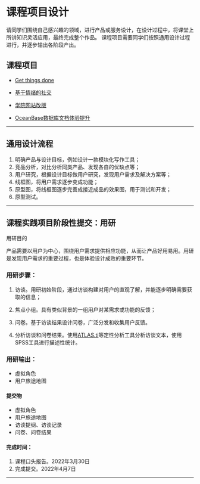 # 课程项目设计

请同学们围绕自己感兴趣的领域，进行产品或服务设计，在设计过程中，将课堂上所讲知识灵活应用，最终完成整个作品。
课程项目需要同学们按照通用设计过程进行，并逐步输出各阶段产出。



## 课程项目

- [Get things done](reminder)

- [基于情绪的社交](emotion-based-social)

- [学院网站改版](sspku-redesign)

- [OceanBase数据库文档体验提升](oceanbase-design)

------



## 通用设计流程

1. 明确产品与设计目标，例如设计一款模块化写作工具；
2. 竞品分析，对比分析同类产品、发现各自的优缺点等；
3. 用户研究，根据设计目标做用户研究，发现用户需求及解决方案等；
4. 线框图，将用户需求逐步变成功能；
5. 原型图，将线框图逐步完善成接近成品的效果图，用于测试和开发；
6. 原型测试。



------



## 课程实践项目阶段性提交：用研

用研目的

产品需要以用户为中心，围绕用户需求提供相应功能，从而让产品好用易用。用研是发现用户需求的重要过程，也是体验设计成败的重要环节。

 

### 用研步骤：

1. 访谈。用研初始阶段，通过访谈构建对用户的直观了解，并能逐步明确需要获取的信息；

2. 焦点小组。具有类似背景的一组用户对某需求或功能的反馈；

3. 问卷。基于访谈结果设计问卷，广泛分发和收集用户反馈。

4. 分析访谈和问卷结果。使用[ATLAS.ti](https://atlasti.com/)等定性分析工具分析访谈文本，使用SPSS工具进行描述性统计。






### 用研输出：

- 虚拟角色
- 用户旅途地图



#### 提交物

- 虚拟角色
- 用户旅途地图
- 访谈提纲、访谈记录
- 问卷、问卷结果

 

#### 完成时间：
1. 课程口头报告。2022年3月30日
2. 完成提交。2022年4月7日

------

